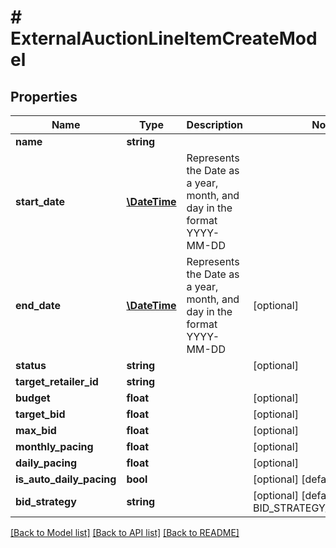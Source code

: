 # # ExternalAuctionLineItemCreateModel

## Properties

Name | Type | Description | Notes
------------ | ------------- | ------------- | -------------
**name** | **string** |  |
**start_date** | [**\DateTime**](\DateTime.md) | Represents the Date as a year, month, and day in the format YYYY-MM-DD |
**end_date** | [**\DateTime**](\DateTime.md) | Represents the Date as a year, month, and day in the format YYYY-MM-DD | [optional]
**status** | **string** |  | [optional]
**target_retailer_id** | **string** |  |
**budget** | **float** |  | [optional]
**target_bid** | **float** |  | [optional]
**max_bid** | **float** |  | [optional]
**monthly_pacing** | **float** |  | [optional]
**daily_pacing** | **float** |  | [optional]
**is_auto_daily_pacing** | **bool** |  | [optional] [default to false]
**bid_strategy** | **string** |  | [optional] [default to BID_STRATEGY_CONVERSION]

[[Back to Model list]](../../README.md#models) [[Back to API list]](../../README.md#endpoints) [[Back to README]](../../README.md)
